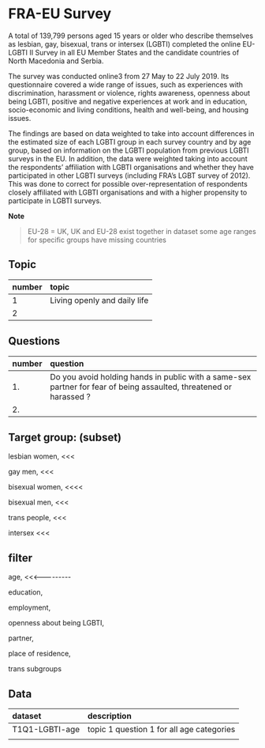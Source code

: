 
# FRA-EU Survey

A total of 139,799 persons aged 15 years or older who describe themselves as lesbian, gay, bisexual, trans or intersex (LGBTI) completed the online EU-LGBTI II Survey in all EU Member States and the candidate countries of North Macedonia and Serbia.

The survey was conducted online3 from 27 May to 22 July 2019. Its questionnaire covered a wide range of issues, such as experiences with discrimination, harassment or violence, rights awareness, openness about being LGBTI, positive and negative experiences at work and in education, socio-economic and living conditions, health and well-being, and housing issues.

The findings are based on data weighted to take into account differences in the estimated size of each LGBTI group in each survey country and by age group, based on information on the LGBTI population from previous LGBTI surveys in the EU. In addition, the data were weighted taking into account the respondents’ affiliation with LGBTI organisations and whether they have participated in other LGBTI surveys (including FRA’s LGBT survey of 2012). This was done to correct for possible over-representation of respondents closely affiliated with LGBTI organisations and with a higher propensity to participate in LGBTI surveys.


**Note**
> EU-28 = UK,  UK and EU-28 exist together in dataset
  some age ranges for specific groups have missing countries


## Topic 

| number | topic                        |
| :----- | :--------------------------- |
| 1      | Living openly and daily life |
| 2      |                              |


## Questions

| number | question                                                                                                           |
| :----- | :----------------------------------------------------------------------------------------------------------------- |
| 1.     | Do you avoid holding hands in public with a same-sex partner for fear of being assaulted, threatened or harassed ? |
| 2.     |                                                                                                                    |

  
## Target group:  (subset)

  <!-- All * -->
  lesbian women, <<<
  
  gay men, <<<
  
  bisexual women, <<<<
  
  bisexual men, <<<
  
  trans people, <<<
  
  intersex <<<
  
## filter 

  <!-- All, *  -->
  age,            <<<---------
  
  education,
  
  employment, 
  
  openness about being LGBTI, 
  
  partner, 
  
  place of residence,
  
  trans subgroups


## Data

| dataset        | description                               |
| :------------- | :---------------------------------------- |
| T1Q1-LGBTI-age | topic 1 question 1 for all age categories |
|                |                                           |















